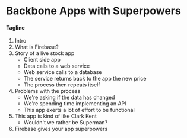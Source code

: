 # Backbone Apps with Superpowers

#### Tagline

1. Intro
2. What is Firebase?
3. Story of a live stock app
   - Client side app
   - Data calls to a web service
   - Web service calls to a database
   - The service returns back to the app the new price
   - The process then repeats itself
4. Problems with the process
   - We're asking if the data has changed
   - We're spending time implementing an API
   - This app exerts a lot of effort to be functional
5. This app is kind of like Clark Kent
   - Wouldn't we rather be Superman?
6. Firebase gives your app superpowers

